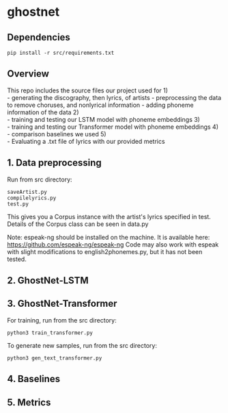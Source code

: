 # ghostnet
## Dependencies
```
pip install -r src/requirements.txt
```

## Overview
This repo includes the source files our project used for
1)  
    - generating the discography, then lyrics, of artists 
    - preprocessing the data to remove choruses, and nonlyrical information
    - adding phoneme information of the data
2)  
    - training and testing our LSTM model with phoneme embeddings
3)  
    - training and testing our Transformer model with phoneme embeddings
4)  
    - comparison baselines we used
5)   
    - Evaluating a .txt file of lyrics with our provided metrics
   
## 1. Data preprocessing
Run from src directory:
```
saveArtist.py
compilelyrics.py
test.py
```

This gives you a Corpus instance with the artist's lyrics specified in test.
Details of the Corpus class can be seen in data.py

Note: espeak-ng should be installed on the machine. It is available here: https://github.com/espeak-ng/espeak-ng
Code may also work with espeak with slight modifications to english2phonemes.py, but it has not been tested.

## 2. GhostNet-LSTM

## 3. GhostNet-Transformer
For training, run from the src directory: 
```
python3 train_transformer.py
```

To generate new samples, run from the src directory: 
```
python3 gen_text_transformer.py
```

## 4. Baselines

## 5. Metrics




